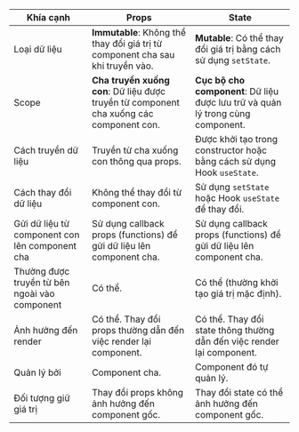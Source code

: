 | Khía cạnh                                      | Props                                                                                   | State                                                                           |
| ---------------------------------------------- | --------------------------------------------------------------------------------------- | ------------------------------------------------------------------------------- |
| Loại dữ liệu                                   | **Immutable**: Không thể thay đổi giá trị từ component cha sau khi truyền vào.          | **Mutable**: Có thể thay đổi giá trị bằng cách sử dụng `setState`.              |
| Scope                                          | **Cha truyền xuống con**: Dữ liệu được truyền từ component cha xuống các component con. | **Cục bộ cho component**: Dữ liệu được lưu trữ và quản lý trong cùng component. |
| Cách truyền dữ liệu                            | Truyền từ cha xuống con thông qua props.                                                | Được khởi tạo trong constructor hoặc bằng cách sử dụng Hook `useState`.         |
| Cách thay đổi dữ liệu                          | Không thể thay đổi từ component con.                                                    | Sử dụng `setState` hoặc Hook `useState` để thay đổi.                            |
| Gửi dữ liệu từ component con lên component cha | Sử dụng callback props (functions) để gửi dữ liệu lên component cha.                    | Sử dụng callback props (functions) để gửi dữ liệu lên component cha.            |
| Thường được truyền từ bên ngoài vào component  | Có thể.                                                                                 | Có thể (thường khởi tạo giá trị mặc định).                                      |
| Ảnh hưởng đến render                           | Có thể. Thay đổi props thường dẫn đến việc render lại component.                        | Có thể. Thay đổi state thông thường dẫn đến việc render lại component.          |
| Quản lý bởi                                    | Component cha.                                                                          | Component đó tự quản lý.                                                        |
| Đối tượng giữ giá trị                          | Thay đổi props không ảnh hưởng đến component gốc.                                       | Thay đổi state có thể ảnh hưởng đến component gốc.                              |
